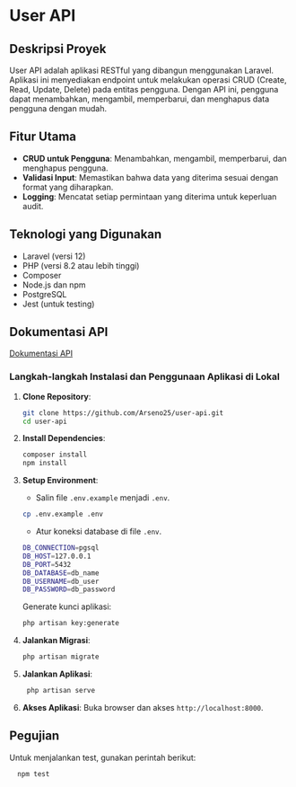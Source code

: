 
# User API

## Deskripsi Proyek

User API adalah aplikasi RESTful yang dibangun menggunakan Laravel. Aplikasi ini menyediakan endpoint untuk melakukan operasi CRUD (Create, Read, Update, Delete) pada entitas pengguna. Dengan API ini, pengguna dapat menambahkan, mengambil, memperbarui, dan menghapus data pengguna dengan mudah.

## Fitur Utama

- **CRUD untuk Pengguna**: Menambahkan, mengambil, memperbarui, dan menghapus pengguna.
- **Validasi Input**: Memastikan bahwa data yang diterima sesuai dengan format yang diharapkan.
- **Logging**: Mencatat setiap permintaan yang diterima untuk keperluan audit.

## Teknologi yang Digunakan

- Laravel (versi 12)
- PHP (versi 8.2 atau lebih tinggi)
- Composer
- Node.js dan npm
- PostgreSQL
- Jest (untuk testing)

## Dokumentasi API
<a href="https://user-api.laravel.cloud">Dokumentasi API</a>

### Langkah-langkah Instalasi dan Penggunaan Aplikasi di Lokal

1. **Clone Repository**:
   ```bash
   git clone https://github.com/Arseno25/user-api.git
   cd user-api
   ```
   
2. **Install Dependencies**:
   ```bash
   composer install
   npm install

3. **Setup Environment**: 
   - Salin file `.env.example` menjadi `.env`.
    ```bash
    cp .env.example .env
     ```
   - Atur koneksi database di file `.env`.
    ```bash
    DB_CONNECTION=pgsql
    DB_HOST=127.0.0.1
    DB_PORT=5432
    DB_DATABASE=db_name
    DB_USERNAME=db_user
    DB_PASSWORD=db_password
    ```
   Generate kunci aplikasi:
     ```bash
     php artisan key:generate

4. **Jalankan Migrasi**:
   ```bash
   php artisan migrate
   ```

5. **Jalankan Aplikasi**:
   ```bash
    php artisan serve

6. **Akses Aplikasi**: 
   Buka browser dan akses `http://localhost:8000`.

## Pegujian

Untuk menjalankan test, gunakan perintah berikut:
  ```bash
    npm test
